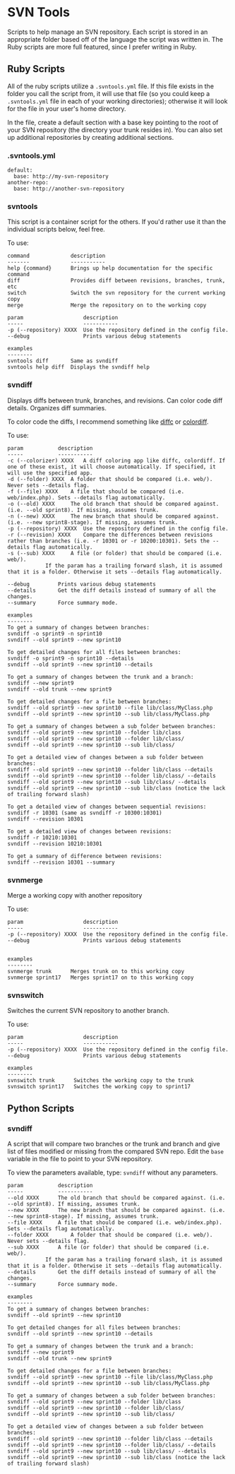 SVN Tools
=========

Scripts to help manage an SVN repository. 
Each script is stored in an appropriate folder based off of the language the script was written in. The Ruby scripts are more full featured, since I prefer writing in Ruby.

Ruby Scripts
------------

All of the ruby scripts utilize a `.svntools.yml` file. If this file exists in the folder you call the script from, it will use that file (so you could keep a `.svntools.yml` file in each of your working directories); otherwise it will look for the file in your user's home directory. 

In the file, create a default section with a base key pointing to the root of your SVN repository (the directory your trunk resides in). You can also set up additional repositories by creating additional sections.

### .svntools.yml
   
    default:
      base: http://my-svn-repository
    another-repo:
      base: http://another-svn-repository

### svntools

This script is a container script for the others. If you'd rather use it than the individual scripts below, feel free.

To use:

	command				description
	-------				-----------
	help {command}		Brings up help documentation for the specific command
	diff				Provides diff between revisions, branches, trunk, etc
	switch				Switch the svn repository for the current working copy
	merge				Merge the repository on to the working copy
	
	param             		description
	-----             		-----------
	-p (--repository) XXXX	Use the repository defined in the config file.
	--debug					Prints various debug statements
	
	examples
	--------
	svntools diff		Same as svndiff
	svntools help diff	Displays the svndiff help
 

### svndiff

Displays diffs between trunk, branches, and revisions. Can color code diff details. Organizes diff summaries.

To color code the diffs, I recommend something like [diffc](https://code.google.com/p/diffc) or [colordiff](http://www.colordiff.org).

To use:
   
	param			description
	-----			-----------
	-c (--colorizer) XXXX	A diff coloring app like diffc, colordiff. If one of these exist, it will choose automatically. If specified, it will use the specified app.
	-d (--folder) XXXX	A folder that should be compared (i.e. web/). Never sets --details flag.
	-f (--file) XXXX	A file that should be compared (i.e. web/index.php). Sets --details flag automatically.
	-o (--old) XXXX		The old branch that should be compared against. (i.e. --old sprint8). If missing, assumes trunk.
	-n (--new) XXXX		The new branch that should be compared against. (i.e. --new sprint8-stage). If missing, assumes trunk.
	-p (--repository) XXXX	Use the repository defined in the config file.
	-r (--revision) XXXX	Compare the differences between revisions rather than branches (i.e. -r 10301 or -r 10200:10301). Sets the --details flag automatically.
	-s (--sub) XXXX		A file (or folder) that should be compared (i.e. web/).
				If the param has a trailing forward slash, it is assumed that it is a folder. Otherwise it sets --details flag automatically.
	
	--debug			Prints various debug statements
	--details		Get the diff details instead of summary of all the changes.
	--summary		Force summary mode.
	
	examples
	--------
	To get a summary of changes between branches:
	svndiff -o sprint9 -n sprint10
	svndiff --old sprint9 --new sprint10
	
	To get detailed changes for all files between branches:
	svndiff -o sprint9 -n sprint10 --details
	svndiff --old sprint9 --new sprint10 --details
	
	To get a summary of changes between the trunk and a branch:
	svndiff --new sprint9
	svndiff --old trunk --new sprint9
	
	To get detailed changes for a file between branches:
	svndiff --old sprint9 --new sprint10 --file lib/class/MyClass.php
	svndiff --old sprint9 --new sprint10 --sub lib/class/MyClass.php
	
	To get a summary of changes between a sub folder between branches:
	svndiff --old sprint9 --new sprint10 --folder lib/class
	svndiff --old sprint9 --new sprint10 --folder lib/class/
	svndiff --old sprint9 --new sprint10 --sub lib/class/
	
	To get a detailed view of changes between a sub folder between branches:
	svndiff --old sprint9 --new sprint10 --folder lib/class --details
	svndiff --old sprint9 --new sprint10 --folder lib/class/ --details
	svndiff --old sprint9 --new sprint10 --sub lib/class/ --details
	svndiff --old sprint9 --new sprint10 --sub lib/class (notice the lack of trailing forward slash)
	
	To get a detailed view of changes between sequential revisions:
	svndiff -r 10301 (same as svndiff -r 10300:10301)
	svndiff --revision 10301
	
	To get a detailed view of changes between revisions:
	svndiff -r 10210:10301
	svndiff --revision 10210:10301
	
	To get a summary of difference between revisions:
	svndiff --revision 10301 --summary

### svnmerge

Merge a working copy with another repository

To use:

	param					description
	-----					-----------
	-p (--repository) XXXX	Use the repository defined in the config file.
	--debug					Prints various debug statements

	
	examples
	--------
	svnmerge trunk      Merges trunk on to this working copy
	svnmerge sprint17   Merges sprint17 on to this working copy

### svnswitch

Switches the current SVN repository to another branch.

To use:

	param					description
	-----					-----------
	-p (--repository) XXXX	Use the repository defined in the config file.
	--debug					Prints various debug statements
	
	examples
	--------
	svnswitch trunk      Switches the working copy to the trunk
	svnswitch sprint17   Switches the working copy to sprint17


Python Scripts
--------------

### svndiff

A script that will compare two branches or the trunk and branch and give list of files modified or missing from the compared SVN repo. Edit the `base` variable in the file to point to your SVN repository.

To view the parameters available, type: `svndiff` without any parameters.

	param			description
	-----			-----------
	--old XXXX		The old branch that should be compared against. (i.e. --old sprint8). If missing, assumes trunk.
	--new XXXX		The new branch that should be compared against. (i.e. --new sprint8-stage). If missing, assumes trunk.
	--file XXXX		A file that should be compared (i.e. web/index.php). Sets --details flag automatically.
	--folder XXXX		A folder that should be compared (i.e. web/). Never sets --details flag.
	--sub XXXX		A file (or folder) that should be compared (i.e. web/). 
				If the param has a trailing forward slash, it is assumed that it is a folder. Otherwise it sets --details flag automatically.
	--details		Get the diff details instead of summary of all the changes.
	--summary		Force summary mode.
	
	examples
	--------
	To get a summary of changes between branches:
	svndiff --old sprint9 --new sprint10
	
	To get detailed changes for all files between branches:
	svndiff --old sprint9 --new sprint10 --details
	
	To get a summary of changes between the trunk and a branch:
	svndiff --new sprint9
	svndiff --old trunk --new sprint9
	
	To get detailed changes for a file between branches:
	svndiff --old sprint9 --new sprint10 --file lib/class/MyClass.php
	svndiff --old sprint9 --new sprint10 --sub lib/class/MyClass.php
	
	To get a summary of changes between a sub folder between branches:
	svndiff --old sprint9 --new sprint10 --folder lib/class
	svndiff --old sprint9 --new sprint10 --folder lib/class/
	svndiff --old sprint9 --new sprint10 --sub lib/class/
	
	To get a detailed view of changes between a sub folder between branches:
	svndiff --old sprint9 --new sprint10 --folder lib/class --details
	svndiff --old sprint9 --new sprint10 --folder lib/class/ --details
	svndiff --old sprint9 --new sprint10 --sub lib/class/ --details
	svndiff --old sprint9 --new sprint10 --sub lib/class (notice the lack of trailing forward slash)

